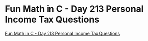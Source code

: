 # Fun Math in C - Day 213 Personal Income Tax Questions
[Fun Math in C - Day 213 Personal Income Tax Questions](https://aiwithcloud.com/2022/09/19/fun_math_in_c___day_213_personal_income_tax_questions/)